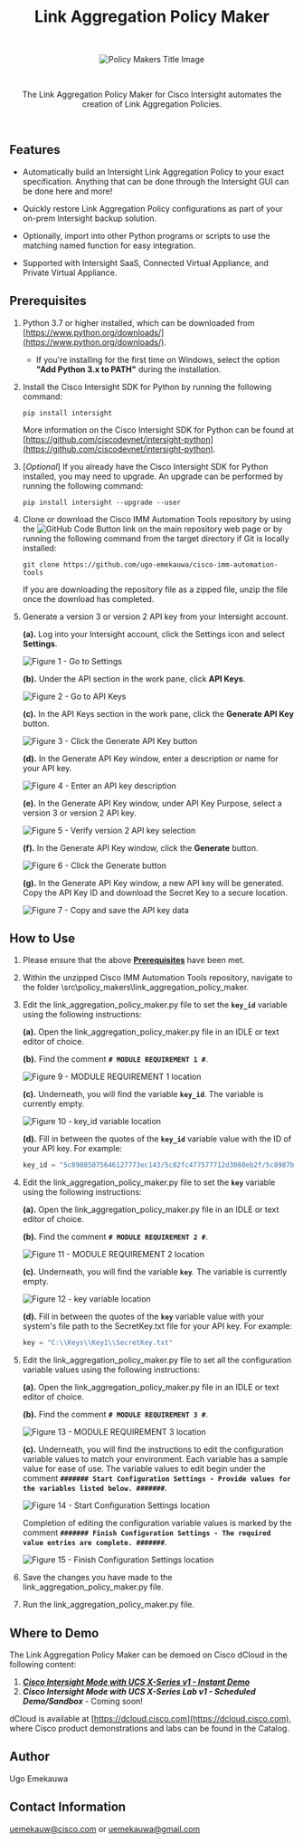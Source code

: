 <h1 align="center">Link Aggregation Policy Maker</h1>

<br>
<p align="center">
  <img alt="Policy Makers Title Image" title="Policy Makers" src="./assets/Policy_Makers_Title_Graphic.png">
</p>  
<br>
<p align="center">
  The Link Aggregation Policy Maker for Cisco Intersight automates the creation of Link Aggregation Policies.
</p>
<br>

## Features
- Automatically build an Intersight Link Aggregation Policy to your exact specification. Anything that can be done through the Intersight GUI can be done here and more!

- Quickly restore Link Aggregation Policy configurations as part of your on-prem Intersight backup solution.

- Optionally, import into other Python programs or scripts to use the matching named function for easy integration.

- Supported with Intersight SaaS, Connected Virtual Appliance, and Private Virtual Appliance.

## Prerequisites
1. Python 3.7 or higher installed, which can be downloaded from [https://www.python.org/downloads/](https://www.python.org/downloads/).
    - If you're installing for the first time on Windows, select the option **"Add Python 3.x to PATH"** during the installation.
2. Install the Cisco Intersight SDK for Python by running the following command:
   ```
   pip install intersight
   ```
   More information on the Cisco Intersight SDK for Python can be found at [https://github.com/ciscodevnet/intersight-python](https://github.com/ciscodevnet/intersight-python).
3. [_Optional_] If you already have the Cisco Intersight SDK for Python installed, you may need to upgrade. An upgrade can be performed by running the following command:
   ```
   pip install intersight --upgrade --user
   ```
4. Clone or download the Cisco IMM Automation Tools repository by using the ![GitHub Code Button](./assets/GitHub_Code_Button.png "GitHub Code Button") link on the main repository web page or by running the following command from the target directory if Git is locally installed:
    ```
    git clone https://github.com/ugo-emekauwa/cisco-imm-automation-tools
    ```
   If you are downloading the repository file as a zipped file, unzip the file once the download has completed.
5. Generate a version 3 or version 2 API key from your Intersight account.

    **(a).** Log into your Intersight account, click the Settings icon and select **Settings**.
    
      ![Figure 1 - Go to Settings](./assets/Figure_1_Go_to_Settings.png "Figure 1 - Go to Settings")
      
    **(b).** Under the API section in the work pane, click **API Keys**.
    
      ![Figure 2 - Go to API Keys](./assets/Figure_2_Go_to_API_Keys.png "Figure 2 - Go to API Keys")
      
    **(c).** In the API Keys section in the work pane, click the **Generate API Key** button.
    
      ![Figure 3 - Click the Generate API Key button](./assets/Figure_3_Click_the_Generate_API_Key_button.png "Figure 3 - Click the Generate API Key button")
      
    **(d).** In the Generate API Key window, enter a description or name for your API key.
    
      ![Figure 4 - Enter an API key description](./assets/Figure_4_Enter_an_API_key_description.png "Figure 4 - Enter an API key description")
      
    **(e).** In the Generate API Key window, under API Key Purpose, select a version 3 or version 2 API key.
    
      ![Figure 5 - Verify version 2 API key selection](./assets/Figure_5_Verify_version_2_API_key_selection.png "Figure 5 - Verify version 2 API key selection")
      
    **(f).** In the Generate API Key window, click the **Generate** button.
    
      ![Figure 6 - Click the Generate button](./assets/Figure_6_Click_the_Generate_button.png "Figure 6 - Click the Generate button")
      
    **(g).** In the Generate API Key window, a new API key will be generated. Copy the API Key ID and download the Secret Key to a secure location.
    
      ![Figure 7 - Copy and save the API key data](./assets/Figure_7_Copy_and_save_the_API_key_data.png "Figure 7 - Copy and save the API key data")

## How to Use
1. Please ensure that the above [**Prerequisites**](https://github.com/ugo-emekauwa/cisco-imm-automation-tools#prerequisites) have been met.
2. Within the unzipped Cisco IMM Automation Tools repository, navigate to the folder \src\policy_makers\link_aggregation_policy_maker.
3. Edit the link_aggregation_policy_maker.py file to set the **`key_id`** variable using the following instructions:

    **(a).** Open the link_aggregation_policy_maker.py file in an IDLE or text editor of choice.
    
    **(b).** Find the comment **`# MODULE REQUIREMENT 1 #`**.
     
      ![Figure 9 - MODULE REQUIREMENT 1 location](./assets/Figure_9_MODULE_REQUIREMENT_1_location.png "Figure 9 - MODULE REQUIREMENT 1 location")
      
    **(c).** Underneath, you will find the variable **`key_id`**. The variable is currently empty.
    
      ![Figure 10 - key_id variable location](./assets/Figure_10_key_id_variable_location.png "Figure 10 - key_id variable location")
      
    **(d).** Fill in between the quotes of the **`key_id`** variable value with the ID of your API key. For example:
      ```py
      key_id = "5c89885075646127773ec143/5c82fc477577712d3088eb2f/5c8987b17577712d302eaaff"
      ```
4. Edit the link_aggregation_policy_maker.py file to set the **`key`** variable using the following instructions:

    **(a).** Open the link_aggregation_policy_maker.py file in an IDLE or text editor of choice.
    
    **(b).** Find the comment **`# MODULE REQUIREMENT 2 #`**.
    
      ![Figure 11 - MODULE REQUIREMENT 2 location](./assets/Figure_11_MODULE_REQUIREMENT_2_location.png "Figure 11 - MODULE REQUIREMENT 2 location")
      
    **(c).** Underneath, you will find the variable **`key`**. The variable is currently empty.
    
      ![Figure 12 - key variable location](./assets/Figure_12_key_variable_location.png "Figure 12 - key variable location")
      
    **(d).** Fill in between the quotes of the **`key`** variable value with your system's file path to the SecretKey.txt file for your API key. For example:
      ```py
      key = "C:\\Keys\\Key1\\SecretKey.txt"
      ```
5. Edit the link_aggregation_policy_maker.py file to set all the configuration variable values using the following instructions:

    **(a).** Open the link_aggregation_policy_maker.py file in an IDLE or text editor of choice.

    **(b).** Find the comment **`# MODULE REQUIREMENT 3 #`**.
    
      ![Figure 13 - MODULE REQUIREMENT 3 location](./assets/Figure_13_MODULE_REQUIREMENT_3_location.png "Figure 13 - MODULE REQUIREMENT 3 location")
      
    **(c).** Underneath, you will find the instructions to edit the configuration variable values to match your environment. Each variable has a sample value for ease of use. The variable values to edit begin under the comment **`####### Start Configuration Settings - Provide values for the variables listed below. #######`**.
      
      ![Figure 14 - Start Configuration Settings location](./assets/Figure_14_Start_Configuration_Settings_location.png "Figure 14 - Start Configuration Settings location")
   
    Completion of editing the configuration variable values is marked by the comment **`####### Finish Configuration Settings - The required value entries are complete. #######`**.
      
      ![Figure 15 - Finish Configuration Settings location](./assets/Figure_15_Finish_Configuration_Settings_location.png "Figure 15 - Finish Configuration Settings location")
6. Save the changes you have made to the link_aggregation_policy_maker.py file.
7. Run the link_aggregation_policy_maker.py file.

## Where to Demo
The Link Aggregation Policy Maker can be demoed on Cisco dCloud in the following content:

1. [**_Cisco Intersight Mode with UCS X-Series v1 - Instant Demo_**](https://dcloud2-rtp.cisco.com/content/instantdemo/cisco-intersight-mode-with-ucs-x-series-v1-instant-demo-2)
2. **_Cisco Intersight Mode with UCS X-Series Lab v1 - Scheduled Demo/Sandbox_** - Coming soon!

dCloud is available at [https://dcloud.cisco.com](https://dcloud.cisco.com), where Cisco product demonstrations and labs can be found in the Catalog.

## Author
Ugo Emekauwa

## Contact Information
uemekauw@cisco.com or uemekauwa@gmail.com
